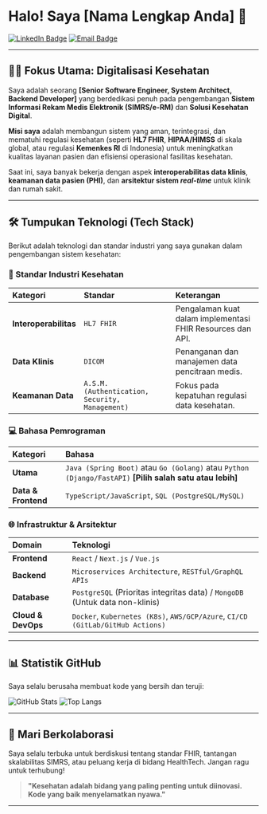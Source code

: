 
# Halo! Saya [Nama Lengkap Anda] 👋

[![LinkedIn Badge](https://img.shields.io/badge/-LinkedIn-0077B5?style=for-the-badge&logo=LinkedIn&logoColor=white)](https://www.linkedin.com/in/dedi-yofaid-a330a6347/)
[![Email Badge](https://img.shields.io/badge/Email-Hubungi%20Saya-D14836?style=for-the-badge&logo=gmail&logoColor=white)](mailto:dediyofaid@gmail.com)

---

## 👨‍💻 Fokus Utama: Digitalisasi Kesehatan

Saya adalah seorang **[Senior Software Engineer, System Architect, Backend Developer]** yang berdedikasi penuh pada pengembangan **Sistem Informasi Rekam Medis Elektronik (SIMRS/e-RM)** dan **Solusi Kesehatan Digital**.

**Misi saya** adalah membangun sistem yang aman, terintegrasi, dan mematuhi regulasi kesehatan (seperti **HL7 FHIR**, **HIPAA/HIMSS** di skala global, atau regulasi **Kemenkes RI** di Indonesia) untuk meningkatkan kualitas layanan pasien dan efisiensi operasional fasilitas kesehatan.

Saat ini, saya banyak bekerja dengan aspek **interoperabilitas data klinis**, **keamanan data pasien (PHI)**, dan **arsitektur sistem *real-time*** untuk klinik dan rumah sakit.

---

## 🛠️ Tumpukan Teknologi (Tech Stack)

Berikut adalah teknologi dan standar industri yang saya gunakan dalam pengembangan sistem kesehatan:

### 🏥 Standar Industri Kesehatan
| Kategori | Standar | Keterangan |
| :--- | :--- | :--- |
| **Interoperabilitas** | `HL7 FHIR` | Pengalaman kuat dalam implementasi FHIR Resources dan API. |
| **Data Klinis** | `DICOM` | Penanganan dan manajemen data pencitraan medis. |
| **Keamanan Data** | `A.S.M. (Authentication, Security, Management)` | Fokus pada kepatuhan regulasi data kesehatan. |

### 💻 Bahasa Pemrograman
| Kategori | Bahasa |
| :--- | :--- |
| **Utama** | `Java (Spring Boot)` atau `Go (Golang)` atau `Python (Django/FastAPI)` **[Pilih salah satu atau lebih]** |
| **Data & Frontend** | `TypeScript/JavaScript`, `SQL (PostgreSQL/MySQL)` |

### 🌐 Infrastruktur & Arsitektur
| Domain | Teknologi |
| :--- | :--- |
| **Frontend** | `React` / `Next.js` / `Vue.js` |
| **Backend** | `Microservices Architecture`, `RESTful/GraphQL APIs` |
| **Database** | `PostgreSQL` (Prioritas integritas data) / `MongoDB` (Untuk data non-klinis) |
| **Cloud & DevOps** | `Docker`, `Kubernetes (K8s)`, `AWS/GCP/Azure`, `CI/CD (GitLab/GitHub Actions)` |

---

## 📊 Statistik GitHub

Saya selalu berusaha membuat kode yang bersih dan teruji:

![GitHub Stats](https://github-readme-stats.vercel.app/api?username=AmankBonet&show_icons=true&theme=buefy&hide_border=true&count_private=true)
![Top Langs](https://github-readme-stats.vercel.app/api/top-langs/?username=AmankBonet&layout=compact&theme=buefy&hide_border=true)

---

## 🤝 Mari Berkolaborasi

Saya selalu terbuka untuk berdiskusi tentang standar FHIR, tantangan skalabilitas SIMRS, atau peluang kerja di bidang HealthTech. Jangan ragu untuk terhubung!

> **"Kesehatan adalah bidang yang paling penting untuk diinovasi. Kode yang baik menyelamatkan nyawa."**

---
